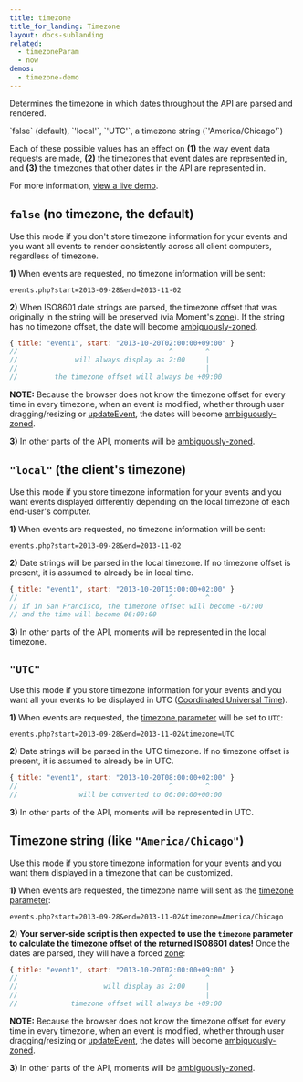 ```yaml
---
title: timezone
title_for_landing: Timezone
layout: docs-sublanding
related:
  - timezoneParam
  - now
demos:
  - timezone-demo
---
```


Determines the timezone in which dates throughout the API are parsed and rendered.

<div class='spec' markdown='1'>
`false` (default), `'local'`, `'UTC'`, a timezone string (`'America/Chicago'`)
</div>

Each of these possible values has an effect on **(1)** the way event data requests are made, **(2)** the timezones that event dates are represented in, and **(3)** the timezones that other dates in the API are represented in.

For more information, [view a live demo](timezone-demo).


## `false` (no timezone, the default)

Use this mode if you don't store timezone information for your events and you want all events to render consistently across all client computers, regardless of timezone.

**1)** When events are requested, no timezone information will be sent:

```
events.php?start=2013-09-28&end=2013-11-02
```

**2)** When ISO8601 date strings are parsed, the timezone offset that was originally in the string will be preserved (via Moment's [zone](https://momentjs.com/docs/#/manipulating/timezone-offset/)). If the string has no timezone offset, the date will become [ambiguously-zoned](moment#ambiguously-zoned).

```js
{ title: "event1", start: "2013-10-20T02:00:00+09:00" }
//                                     ^        ^
//              will always display as 2:00     |
//                                              |
//         the timezone offset will always be +09:00
```

**NOTE:** Because the browser does not know the timezone offset for every time in every timezone, when an event is modified, whether through user dragging/resizing or [updateEvent](updateEvent), the dates will become [ambiguously-zoned](moment#ambiguously-zoned).

**3)** In other parts of the API, moments will be [ambiguously-zoned](moment#ambiguously-zoned).


## `"local"` (the client's timezone)

Use this mode if you store timezone information for your events and you want events displayed differently depending on the local timezone of each end-user's computer.

**1)** When events are requested, no timezone information will be sent:

```
events.php?start=2013-09-28&end=2013-11-02
```

**2)** Date strings will be parsed in the local timezone. If no timezone offset is present, it is assumed to already be in local time.

```js
{ title: "event1", start: "2013-10-20T15:00:00+02:00" }
//                                     ^        ^
// if in San Francisco, the timezone offset will become -07:00
// and the time will become 06:00:00
```

**3)** In other parts of the API, moments will be represented in the local timezone.


## `"UTC"`

Use this mode if you store timezone information for your events and you want all your events to be displayed in UTC ([Coordinated Universal Time](https://en.wikipedia.org/wiki/Coordinated_Universal_Time)).

**1)** When events are requested, the [timezone parameter](timezoneParam) will be set to `UTC`:

```
events.php?start=2013-09-28&end=2013-11-02&timezone=UTC
```

**2)** Date strings will be parsed in the UTC timezone. If no timezone offset is present, it is assumed to already be in UTC.

```js
{ title: "event1", start: "2013-10-20T08:00:00+02:00" }
//                                     ^        ^
//               will be converted to 06:00:00+00:00
```

**3)** In other parts of the API, moments will be represented in UTC.


## Timezone string (like `"America/Chicago"`)

Use this mode if you store timezone information for your events and you want them displayed in a timezone that can be customized.

**1)** When events are requested, the timezone name will sent as the [timezone parameter](timezoneParam):

```
events.php?start=2013-09-28&end=2013-11-02&timezone=America/Chicago
```

**2)** **Your server-side script is then expected to use the `timezone` parameter to calculate the timezone offset of the returned ISO8601 dates!** Once the dates are parsed, they will have a forced [zone](https://momentjs.com/docs/#/manipulating/timezone-offset/):

```js
{ title: "event1", start: "2013-10-20T02:00:00+09:00" }
//                                     ^        ^
//                     will display as 2:00     |
//                                              |
//             timezone offset will always be +09:00
```

**NOTE:** Because the browser does not know the timezone offset for every time in every timezone, when an event is modified, whether through user dragging/resizing or [updateEvent](updateEvent), the dates will become [ambiguously-zoned](moment#ambiguously-zoned).

**3)** In other parts of the API, moments will be [ambiguously-zoned](moment#ambiguously-zoned).
